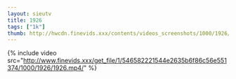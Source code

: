 ```yaml
--- 
layout: sieutv
title: 1926
tags: ["1k"]
thumb: http://hwcdn.finevids.xxx/contents/videos_screenshots/1000/1926/preview.mp4.jpg
---
```

{% include video src="http://www.finevids.xxx/get_file/1/546582221544e2635b6f86c56e551374/1000/1926/1926.mp4/" %} 
